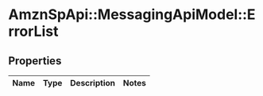 # AmznSpApi::MessagingApiModel::ErrorList

## Properties
Name | Type | Description | Notes
------------ | ------------- | ------------- | -------------

